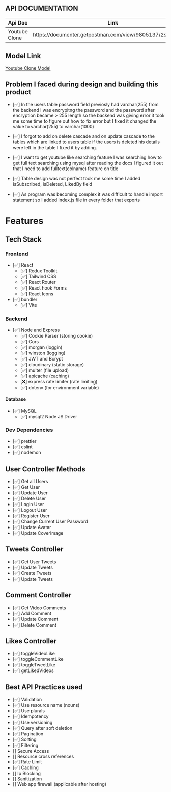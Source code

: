 ## API DOCUMENTATION

| Api Doc       | Link                                                      |
| ------------- | --------------------------------------------------------- |
| Youtube Clone | https://documenter.getpostman.com/view/9805137/2sA35D42ne |

## Model Link

[Youtube Clone Model](https://drawsql.app/teams/farazs-team/diagrams/social-media)

## Problem I faced during design and building this product

- [✅] In the users table password field previosly had varchar(255) from the backend I was
  encrypitng the password and the password after encryption became > 255 length so the
  backend was giving error it took me some time to figure out how to fix error but I
  fixed it changed the value to varchar(255) to varchar(1000)

- [✅] I forgot to add on delete cascade and on update cascade to the tables
  which are linked to users table if the users is deleted his details were left
  in the table I fixed it by adding.

- [✅] I want to get youtube like searching feature I was searching how to get full
  text searching using mysql after reading the docs I figured it out that I need to add
  fulltext(colname) feature on title

- [✅] Table design was not perfect took me some time I added isSubscribed, isDeleted, LikedBy
  field

- [✅] As program was becoming complex it was difficult to handle import statement so I added
  index.js file in every folder that exports

# Features

## Tech Stack

### Frontend

- [✅] React
  - [✅] Redux Toolkit
  - [✅] Tailwind CSS
  - [✅] React Router
  - [✅] React hook Forms
  - [✅] React Icons
- [✅] bundler
  - [✅] Vite

### Backend

- [✅] Node and Express
  - [✅] Cookie Parser (storing cookie)
  - [✅] Cors
  - [✅] morgan (loggin)
  - [✅] winston (logging)
  - [✅] JWT and Bcrypt
  - [✅] cloudinary (static storage)
  - [✅] multer (file upload)
  - [✅] apicache (caching)
  - [❌] express rate limiter (rate limiting)
  - [✅] dotenv (for environment variable)

#### Database

- [✅] MySQL
  - [✅] mysql2 Node JS Driver

### Dev Dependencies

- [✅] prettier
- [✅] eslint
- [✅] nodemon

## User Controller Methods

- [✅] Get all Users
- [✅] Get User
- [✅] Update User
- [✅] Delete User
- [✅] Login User
- [✅] Logout User
- [✅] Register User
- [✅] Change Current User Password
- [✅] Update Avatar
- [✅] Update CoverImage

## Tweets Controller

- [✅] Get User Tweets
- [✅] Update Tweets
- [✅] Create Tweets
- [✅] Update Tweets

## Comment Controller

- [✅] Get Video Comments
- [✅] Add Comment
- [✅] Update Comment
- [✅] Delete Comment

## Likes Controller

- [✅] toggleVideoLike
- [✅] toggleCommentLike
- [✅] toggleTweetLike
- [✅] getLikedVideos

## Best API Practices used

- [✅] Validation
- [✅] Use resource name (nouns)
- [✅] Use plurals
- [✅] Idempotency
- [✅] Use versioning
- [✅] Query after soft deletion
- [✅] Pagination
- [✅] Sorting
- [✅] Filtering
- [] Secure Access
- [] Resource cross references
- [✅] Rate Limit
- [✅] Caching
- [] Ip Blocking
- [] Sanitization
- [] Web app firewall (applicable after hosting)
